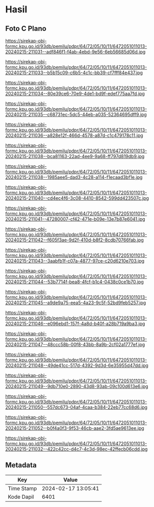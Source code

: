 # Hasil

## Foto C Plano

https://sirekap-obj-formc.kpu.go.id/93db/pemilu/pdpr/64/72/05/10/11/6472051011013-20240215-211031--adf846f1-f4ab-4ebd-9e56-6eb56685d06d.jpg

https://sirekap-obj-formc.kpu.go.id/93db/pemilu/pdpr/64/72/05/10/11/6472051011013-20240215-211033--b5b15c09-c6b5-4c1c-bb39-cf7fff84e437.jpg

https://sirekap-obj-formc.kpu.go.id/93db/pemilu/pdpr/64/72/05/10/11/6472051011013-20240215-211034--80e39ce6-70e9-4de1-bd9f-edef775aa7fd.jpg

https://sirekap-obj-formc.kpu.go.id/93db/pemilu/pdpr/64/72/05/10/11/6472051011013-20240215-211035--c68731ec-5dc5-44eb-a035-52364695dff9.jpg

https://sirekap-obj-formc.kpu.go.id/93db/pemilu/pdpr/64/72/05/10/11/6472051011013-20240215-211036--a828e12f-466d-4578-a87d-c1c479178c11.jpg

https://sirekap-obj-formc.kpu.go.id/93db/pemilu/pdpr/64/72/05/10/11/6472051011013-20240215-211038--bca81163-22ad-4ee9-9a68-ff797d819db9.jpg

https://sirekap-obj-formc.kpu.go.id/93db/pemilu/pdpr/64/72/05/10/11/6472051011013-20240215-211038--1985aee5-dad3-4c28-a114-f1ecaad3bf1e.jpg

https://sirekap-obj-formc.kpu.go.id/93db/pemilu/pdpr/64/72/05/10/11/6472051011013-20240215-211040--cd4ec4f6-3c08-4410-8542-599dd423507c.jpg

https://sirekap-obj-formc.kpu.go.id/93db/pemilu/pdpr/64/72/05/10/11/6472051011013-20240215-211041--47280007-cf42-471e-b09e-13e7b87e6041.jpg

https://sirekap-obj-formc.kpu.go.id/93db/pemilu/pdpr/64/72/05/10/11/6472051011013-20240215-211042--f605f3ae-9d2f-410d-b8f2-8cdb70766fab.jpg

https://sirekap-obj-formc.kpu.go.id/93db/pemilu/pdpr/64/72/05/10/11/6472051011013-20240215-211043--3aabfb1f-c07a-4877-97ce-c20d6210e703.jpg

https://sirekap-obj-formc.kpu.go.id/93db/pemilu/pdpr/64/72/05/10/11/6472051011013-20240215-211044--53b7714f-bea8-4fcf-b1c4-0438c0ce1b70.jpg

https://sirekap-obj-formc.kpu.go.id/93db/pemilu/pdpr/64/72/05/10/11/6472051011013-20240215-211045--a9de9a75-eea5-4a23-9c5f-52bd9feb5257.jpg

https://sirekap-obj-formc.kpu.go.id/93db/pemilu/pdpr/64/72/05/10/11/6472051011013-20240215-211046--e096ebd1-157f-4a8d-b40f-a28b719a9ba3.jpg

https://sirekap-obj-formc.kpu.go.id/93db/pemilu/pdpr/64/72/05/10/11/6472051011013-20240215-211047--48ccc58b-00f8-43bb-8a9b-2cf02a1777ef.jpg

https://sirekap-obj-formc.kpu.go.id/93db/pemilu/pdpr/64/72/05/10/11/6472051011013-20240215-211048--49de41cc-517d-4392-9d3d-6e35955d47dd.jpg

https://sirekap-obj-formc.kpu.go.id/93db/pemilu/pdpr/64/72/05/10/11/6472051011013-20240215-211049--9db710e0-2890-43d8-93ab-09c100d613e6.jpg

https://sirekap-obj-formc.kpu.go.id/93db/pemilu/pdpr/64/72/05/10/11/6472051011013-20240215-211050--557dc673-04af-4caa-b384-22eb77cc68d6.jpg

https://sirekap-obj-formc.kpu.go.id/93db/pemilu/pdpr/64/72/05/10/11/6472051011013-20240215-211052--b0f4a0f3-9f53-46cb-aae2-3fd5ae9613ee.jpg

https://sirekap-obj-formc.kpu.go.id/93db/pemilu/pdpr/64/72/05/10/11/6472051011013-20240215-211032--422c42cc-d4c7-4c3d-98ec-42ffecb06cdd.jpg


## Metadata

| Key        | Value               |
| ---------- | ------------------- |
| Time Stamp | 2024-02-17 13:05:41 |
| Kode Dapil | 6401                |



